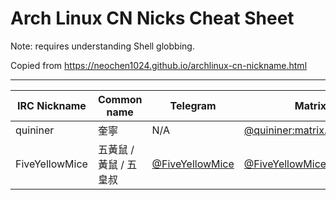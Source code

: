# Arch Linux CN Nicks Cheat Sheet
Note: requires understanding Shell globbing.

Copied from https://neochen1024.github.io/archlinux-cn-nickname.html

***

IRC Nickname | Common name | Telegram | Matrix | GitHub | SNSs
------------ | ----------- | -------- | ------ | ------ | ----
quininer | 奎寧 | N/A | [@quininer:matrix.org](https://matrix.to/#/@quininer:matrix.org) | @quininer | [@quininer](https://twitter.com/quininers)
FiveYellowMice | 五黃鼠 / 黃鼠 / 五皇叔 | [@FiveYellowMice](https://t.me/FiveYellowMice) | [@FiveYellowMice:matrix.org](https://matrix.to/#/@FiveYellowMice:matrix.org) | @FiveYellowMice | [@FiveYellowMice](https://twitter.com/FiveYellowMice)
